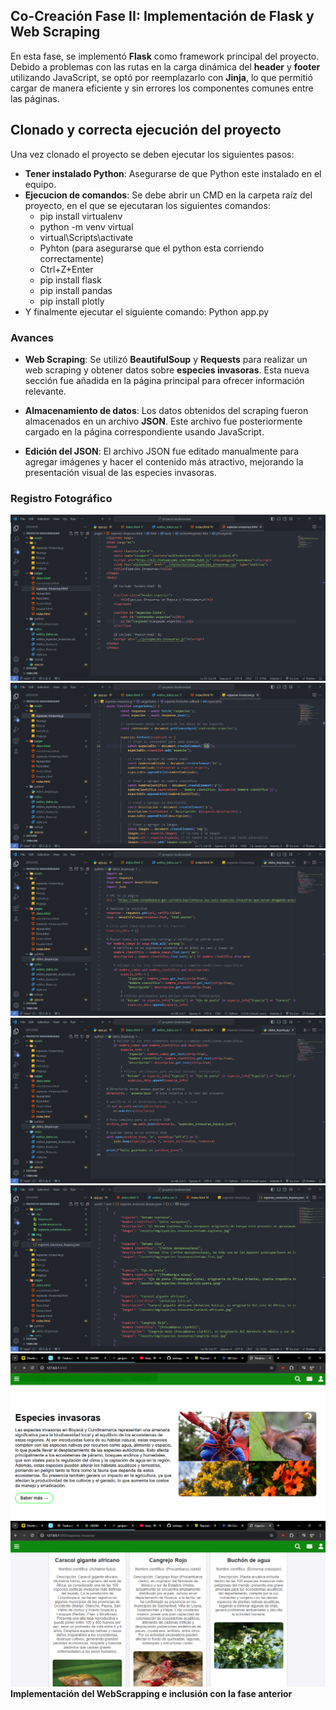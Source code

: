 ## Co-Creación Fase II: Implementación de Flask y Web Scraping

En esta fase, se implementó **Flask** como framework principal del proyecto. Debido a problemas con las rutas en la carga dinámica del **header** y **footer** utilizando JavaScript, se optó por reemplazarlo con **Jinja**, lo que permitió cargar de manera eficiente y sin errores los componentes comunes entre las páginas.

## Clonado y correcta ejecución del proyecto
Una vez clonado el proyecto se deben ejecutar los siguientes pasos:
- **Tener instalado Python**: Asegurarse de que Python este instalado en el equipo.
- **Ejecucion de comandos**: Se debe abrir un CMD en la carpeta raíz del proyecto, en el que se ejecutaran los siguientes comandos:
  - pip install virtualenv
  - python -m venv virtual
  - virtual\Scripts\activate
  - Pyhton (para asegurarse que el python esta corriendo correctamente)
  - Ctrl+Z+Enter
  - pip install flask
  - pip install pandas
  - pip install plotly
- Y finalmente ejecutar el siguiente comando: Python app.py

### Avances

- **Web Scraping**: Se utilizó **BeautifulSoup** y **Requests** para realizar un web scraping y obtener datos sobre **especies invasoras**. Esta nueva sección fue añadida en la página principal para ofrecer información relevante.
  
- **Almacenamiento de datos**: Los datos obtenidos del scraping fueron almacenados en un archivo **JSON**. Este archivo fue posteriormente cargado en la página correspondiente usando JavaScript.

- **Edición del JSON**: El archivo JSON fue editado manualmente para agregar imágenes y hacer el contenido más atractivo, mejorando la presentación visual de las especies invasoras.

### Registro Fotográfico
![webscrapping](https://github.com/santiagomatallana4/co-creacion-fase2/blob/main/fase2/1.png)
![webscrapping](https://github.com/santiagomatallana4/co-creacion-fase2/blob/main/fase2/2.png)
![webscrapping](https://github.com/santiagomatallana4/co-creacion-fase2/blob/main/fase2/3.png)
![webscrapping](https://github.com/santiagomatallana4/co-creacion-fase2/blob/main/fase2/4.png)
![webscrapping](https://github.com/santiagomatallana4/co-creacion-fase2/blob/main/fase2/5.png)
![webscrapping](https://github.com/santiagomatallana4/co-creacion-fase2/blob/main/fase2/6.png)
![webscrapping](https://github.com/santiagomatallana4/co-creacion-fase2/blob/main/fase2/7.png)
**Implementación del WebScrapping e inclusión con la fase anterior**
